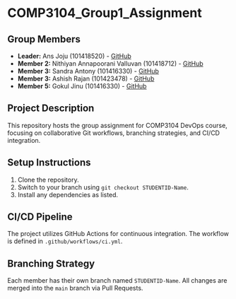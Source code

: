 # COMP3104_Group1_Assignment
## Group Members
- **Leader:**  Ans Joju (101418520) - [GitHub](https://github.com/ansj99)
- **Member 2:** Nithiyan Annapoorani Valluvan (101418712) - [GitHub](https://github.com/ItsNithiyan)  
- **Member 3:** Sandra Antony (101416330) - [GitHub](https://github.com/Sandra2503)
- **Member 3:** Ashish Rajan  (101423478) - [GitHub](https://github.com/AshishhRajan)
- **Member 5:** Gokul Jinu (101416330) - [GitHub](https://github.com/gokulJinu01)

## Project Description
This repository hosts the group assignment for COMP3104 DevOps course, focusing on 
collaborative Git workflows, branching strategies, and CI/CD integration.
## Setup Instructions
1. Clone the repository.
2. Switch to your branch using `git checkout STUDENTID-Name`.
3. Install any dependencies as listed.
## CI/CD Pipeline
The project utilizes GitHub Actions for continuous integration. The workflow is defined 
in `.github/workflows/ci.yml`.
## Branching Strategy
Each member has their own branch named `STUDENTID-Name`. All changes are 
merged into the `main` branch via Pull Requests.